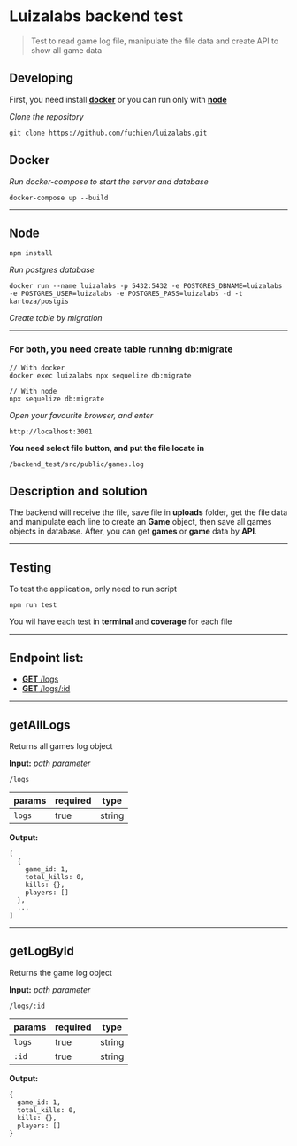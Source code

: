 # Luizalabs backend test

> Test to read game log file, manipulate the file data and create API to show all game data

## Developing

First, you need install [**docker**](#Docker) or you can run only with [**node**](#Node)

_Clone the repository_

```
git clone https://github.com/fuchien/luizalabs.git
```

## Docker

_Run docker-compose to start the server and database_

```
docker-compose up --build
```

---

## Node

```
npm install
```

_Run postgres database_

```
docker run --name luizalabs -p 5432:5432 -e POSTGRES_DBNAME=luizalabs -e POSTGRES_USER=luizalabs -e POSTGRES_PASS=luizalabs -d -t kartoza/postgis
```

_Create table by migration_

---

### For both, you need create table running **db:migrate**

```
// With docker
docker exec luizalabs npx sequelize db:migrate

// With node
npx sequelize db:migrate
```

_Open your favourite browser, and enter_

```
http://localhost:3001
```

**You need select file button, and put the file locate in**

```
/backend_test/src/public/games.log
```

## Description and solution

The backend will receive the file, save file in **uploads** folder, get the file data and manipulate each line to create an **Game** object, then save all games objects in database. After, you can get **games** or **game** data by **API**.

---

## Testing

To test the application, only need to run script

```
npm run test
```

You wil have each test in **terminal** and **coverage** for each file

---

## Endpoint list:

- [**GET** /logs](#getAllLogs)
- [**GET** /logs/:id](#getLogById)

---

## getAllLogs

Returns all games log object

**Input:** _path parameter_

```
/logs
```

| params | required | type   |
| ------ | -------- | ------ |
| `logs` | true     | string |

**Output:**

```
[
  {
    game_id: 1,
    total_kills: 0,
    kills: {},
    players: []
  },
  ...
]
```

---

## getLogById

Returns the game log object

**Input:** _path parameter_

```
/logs/:id
```

| params | required | type   |
| ------ | -------- | ------ |
| `logs` | true     | string |
| `:id`  | true     | string |

**Output:**

```
{
  game_id: 1,
  total_kills: 0,
  kills: {},
  players: []
}
```

